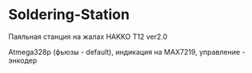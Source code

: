 # Soldering-Station
Паяльная станция на жалах HAKKO T12 ver2.0

Atmega328p (фьюзы - default), индикация на MAX7219, управление - энкодер
